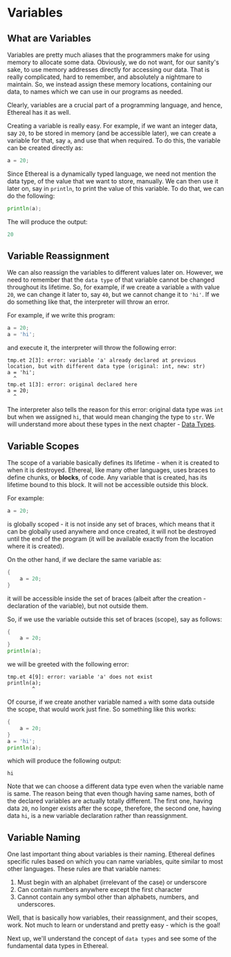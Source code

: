 # Variables

## What are Variables
Variables are pretty much aliases that the programmers make for using memory to allocate some data.
Obviously, we do not want, for our sanity's sake, to use memory addresses directly for accessing our data.
That is really complicated, hard to remember, and absolutely a nightmare to maintain.
So, we instead assign these memory locations, containing our data, to names which we can use in our programs as needed.

Clearly, variables are a crucial part of a programming language, and hence, Ethereal has it as well.

Creating a variable is really easy. For example, if we want an integer data, say `20`, to be stored in memory (and be accessible later),
we can create a variable for that, say `a`, and use that when required. To do this, the variable can be created directly as:
```go
a = 20;
```

Since Ethereal is a dynamically typed language, we need not mention the data type, of the value that we want to store, manually.
We can then use it later on, say in `println`, to print the value of this variable. To do that, we can do the following:
```go
println(a);
```

The will produce the output:
```go
20
```

## Variable Reassignment
We can also reassign the variables to different values later on. However, we need to remember that the `data type` of that variable cannot be changed throughout its lifetime. So, for example, if we create a variable `a` with value `20`, we can change it later to, say `40`, but we cannot change it to `'hi'`.
If we do something like that, the interpreter will throw an error.

For example, if we write this program:
```go
a = 20;
a = 'hi';
```
and execute it, the interpreter will throw the following error:
```
tmp.et 2[3]: error: variable 'a' already declared at previous location, but with different data type (original: int, new: str)
a = 'hi';
  ^
tmp.et 1[3]: error: original declared here
a = 20;
  ^
```

The interpreter also tells the reason for this error: original data type was `int` but when we assigned `hi`, that would mean changing the type to `str`.
We will understand more about these types in the next chapter - [Data Types](./04-data-types.md).

## Variable Scopes
The scope of a variable basically defines its lifetime - when it is created to when it is destroyed.
Ethereal, like many other languages, uses braces to define chunks, or **blocks**, of code.
Any variable that is created, has its lifetime bound to this block. It will not be accessible outside this block.

For example:
```go
a = 20;
```
is globally scoped - it is not inside any set of braces, which means that it can be globally used anywhere and once created,
it will not be destroyed until the end of the program (it will be available exactly from the location where it is created).

On the other hand, if we declare the same variable as:
```go
{
	a = 20;
}
```
it will be accessible inside the set of braces (albeit after the creation - declaration of the variable), but not outside them.

So, if we use the variable outside this set of braces (scope), say as follows:
```go
{
	a = 20;
}
println(a);
```
we will be greeted with the following error:
```
tmp.et 4[9]: error: variable 'a' does not exist
println(a);
        ^
```

Of course, if we create another variable named `a` with some data outside the scope, that would work just fine. So something like this works:
```go
{
	a = 20;
}
a = 'hi';
println(a);
```
which will produce the following output:
```
hi
```

Note that we can choose a different data type even when the variable name is same.
The reason being that even though having same names, both of the declared variables are actually totally different.
The first one, having data `20`, no longer exists after the scope, therefore, the second one, having data `hi`,
is a new variable declaration rather than reassignment.

## Variable Naming
One last important thing about variables is their naming. Ethereal defines specific rules based on which you can name variables,
quite similar to most other languages. These rules are that variable names:
1. Must begin with an alphabet (irrelevant of the case) or underscore
2. Can contain numbers anywhere except the first character
3. Cannot contain any symbol other than alphabets, numbers, and underscores.

Well, that is basically how variables, their reassignment, and their scopes, work. Not much to learn or understand and pretty easy - which is the goal!

Next up, we'll understand the concept of `data types` and see some of the fundamental data types in Ethereal.